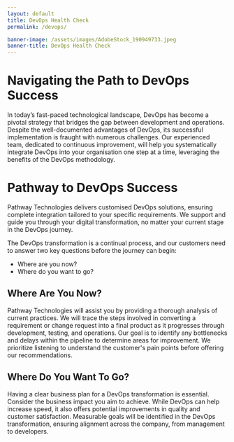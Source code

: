 ```yaml
---
layout: default
title: DevOps Health Check
permalink: /devops/

banner-image: /assets/images/AdobeStock_190949733.jpeg
banner-title: DevOps Health Check
---
```


# Navigating the Path to DevOps Success

In today’s fast-paced technological landscape, DevOps has become a pivotal strategy that bridges the gap between development and operations. Despite the well-documented advantages of DevOps, its successful implementation is fraught with numerous challenges. Our experienced team, dedicated to continuous improvement, will help you systematically integrate DevOps into your organisation one step at a time, leveraging the benefits of the DevOps methodology.

# Pathway to DevOps Success

Pathway Technologies delivers customised DevOps solutions, ensuring complete integration tailored to your specific requirements. We support and guide you through your digital transformation, no matter your current stage in the DevOps journey.

The DevOps transformation is a continual process, and our customers need to answer two key questions before the journey can begin:

- Where are you now?
- Where do you want to go?

## Where Are You Now?

Pathway Technologies will assist you by providing a thorough analysis of current practices. We will trace the steps involved in converting a requirement or change request into a final product as it progresses through development, testing, and operations. Our goal is to identify any bottlenecks and delays within the pipeline to determine areas for improvement. We prioritize listening to understand the customer's pain points before offering our recommendations.

## Where Do You Want To Go?

Having a clear business plan for a DevOps transformation is essential. Consider the business impact you aim to achieve. While DevOps can help increase speed, it also offers potential improvements in quality and customer satisfaction. Measurable goals will be identified in the DevOps transformation, ensuring alignment across the company, from management to developers.
